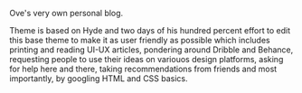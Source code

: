 Ove's very own personal blog.

Theme is based on Hyde and two days of his hundred percent effort to edit this base theme to make it as user friendly as possible which includes printing and reading UI-UX articles, pondering around Dribble and Behance, requesting people to use their ideas on variouos design platforms, asking for help here and there, taking recommendations from friends and most importantly, by googling HTML and CSS basics.
